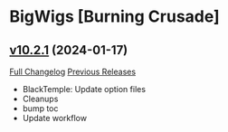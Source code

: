 # BigWigs [Burning Crusade]

## [v10.2.1](https://github.com/BigWigsMods/BigWigs_BurningCrusade/tree/v10.2.1) (2024-01-17)
[Full Changelog](https://github.com/BigWigsMods/BigWigs_BurningCrusade/compare/v10.2.0...v10.2.1) [Previous Releases](https://github.com/BigWigsMods/BigWigs_BurningCrusade/releases)

- BlackTemple: Update option files  
- Cleanups  
- bump toc  
- Update workflow  
